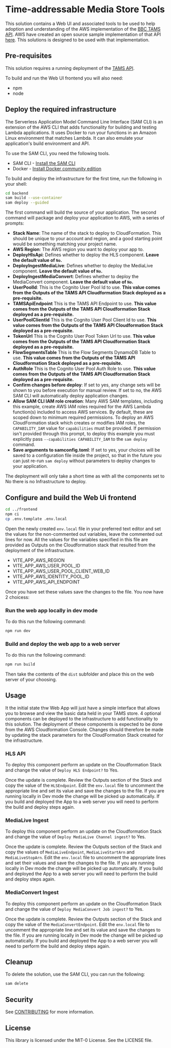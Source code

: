 # Time-addressable Media Store Tools

This solution contains a Web UI and associated tools to be used to help adoption and understanding of the AWS implementation of the [BBC TAMS API](https://github.com/bbc/tams). AWS have created an open source sample implementation of that API [here](https://github.com/awslabs/time-addressable-media-store).  This solutions is designed to be used with that implementation.

## Pre-requisites

This solution requires a running deployment of the [TAMS API](https://github.com/awslabs/time-addressable-media-store).

To build and run the Web UI frontend you will also need:

- npm
- node

## Deploy the required infrastructure

The Serverless Application Model Command Line Interface (SAM CLI) is an extension of the AWS CLI that adds functionality for building and testing Lambda applications. It uses Docker to run your functions in an Amazon Linux environment that matches Lambda. It can also emulate your application's build environment and API.

To use the SAM CLI, you need the following tools.

- SAM CLI - [Install the SAM CLI](https://docs.aws.amazon.com/serverless-application-model/latest/developerguide/serverless-sam-cli-install.html)
- Docker - [Install Docker community edition](https://hub.docker.com/search/?type=edition&offering=community)

To build and deploy the infrastructure for the first time, run the following in your shell:

```bash
cd backend
sam build --use-container
sam deploy --guided
```

The first command will build the source of your application. The second command will package and deploy your application to AWS, with a series of prompts:

- **Stack Name**: The name of the stack to deploy to CloudFormation. This should be unique to your account and region, and a good starting point would be something matching your project name.
- **AWS Region**: The AWS region you want to deploy your app to.
- **DeployHlsApi**: Defines whether to deploy the HLS component. **Leave the default value of `No`.**
- **DeployIngestMediaLive**: Defines whether to deploy the MediaLive component. **Leave the default value of `No`.**
- **DeployIngestMediaConvert**: Defines whether to deploy the MediaConvert component. **Leave the default value of `No`.**
- **UserPoolId**: This is the Cognito User Pool Id to use. **This value comes from the Outputs of the TAMS API Cloudformation Stack deployed as a pre-requisite.**
- **TAMSApiEndpoint** This is the TAMS API Endpoint to use. **This value comes from the Outputs of the TAMS API Cloudformation Stack deployed as a pre-requisite.**
- **UserPoolClientId** This is the Cognito User Pool Client Id to use. **This value comes from the Outputs of the TAMS API Cloudformation Stack deployed as a pre-requisite.**
- **TokenUrl** This is the Cognito User Pool Token Url to use. **This value comes from the Outputs of the TAMS API Cloudformation Stack deployed as a pre-requisite.**
- **FlowSegmentsTable** This is the Flow Segments DynamoDB Table to use. **This value comes from the Outputs of the TAMS API Cloudformation Stack deployed as a pre-requisite.**
- **AuthRole** This is the Cognito User Pool Auth Role to use. **This value comes from the Outputs of the TAMS API Cloudformation Stack deployed as a pre-requisite.**
- **Confirm changes before deploy**: If set to yes, any change sets will be shown to you before execution for manual review. If set to no, the AWS SAM CLI will automatically deploy application changes.
- **Allow SAM CLI IAM role creation**: Many AWS SAM templates, including this example, create AWS IAM roles required for the AWS Lambda function(s) included to access AWS services. By default, these are scoped down to minimum required permissions. To deploy an AWS CloudFormation stack which creates or modifies IAM roles, the `CAPABILITY_IAM` value for `capabilities` must be provided. If permission isn't provided through this prompt, to deploy this example you must explicitly pass `--capabilities CAPABILITY_IAM` to the `sam deploy` command.
- **Save arguments to samconfig.toml**: If set to yes, your choices will be saved to a configuration file inside the project, so that in the future you can just re-run `sam deploy` without parameters to deploy changes to your application.

The deployment will only take a short time as with all the components set to No there is no Infrastructure to deploy.

## Configure and build the Web Ui frontend

```bash
cd ../frontend
npm ci
cp .env.template .env.local
```

Open the newly created `env.local` file in your preferred text editor and set the values for the non-commented out variables, leave the commented out lines for now. All the values for the variables specified in this file are provided as Outputs on the Cloudformation stack that resulted from the deployment of the infrastructure.

- VITE_APP_AWS_REGION
- VITE_APP_AWS_USER_POOL_ID
- VITE_APP_AWS_USER_POOL_CLIENT_WEB_ID
- VITE_APP_AWS_IDENTITY_POOL_ID
- VITE_APP_AWS_API_ENDPOINT

Once you have set these values save the changes to the file. You now have 2 choicess:

### Run the web app locally in dev mode

To do this run the following command:

```bash
npm run dev
```

### Build and deploy the web app to a web server

To do this run the following command:

```bash
npm run build
```

Then take the contents of the `dist` subfolder and place this on the web server of your choosing.

## Usage

It the initial state thw Web App will just have a simple interface that allows you to browse and view the basic data held in your TAMS store. 4 optional components can be deployed to the infrastructure to add functionality to this solution. The deployment of these components is expected to be done from the AWS Cloudformation Console. Changes should therefore be made by updating the stack parameters for the CloudFormation Stack created for the infrastructure.

### HLS API

To deploy this component perform an update on the Cloudformation Stack and change the value of `Deploy HLS Endpoint?` to Yes.

Once the update is complete. Review the Outputs section of the Stack and copy the value of the `HLSEndpoint`. Edit the `env.local` file to uncomment the appropriate line and set its value and save the changes to the file. If you are running locally in Dev mode the change will be picked up automatically. If you build and deployed the App to a web server you will need to perform the build and deploy steps again.

### MediaLive Ingest

To deploy this component perform an update on the Cloudformation Stack and change the value of `Deploy MediaLive Channel ingest?` to Yes.

Once the update is complete. Review the Outputs section of the Stack and copy the values of `MediaLiveEndpoint`, `MediaLiveStartArn` and `MediaLiveStopArn`. Edit the `env.local` file to uncomment the appropriate lines and set their values and save the changes to the file. If you are running locally in Dev mode the change will be picked up automatically. If you build and deployed the App to a web server you will need to perform the build and deploy steps again.

### MediaConvert Ingest

To deploy this component perform an update on the Cloudformation Stack and change the value of `Deploy MediaConvert Job ingest?` to Yes.

Once the update is complete. Review the Outputs section of the Stack and copy the value of the `MediaConvertEndpoint`. Edit the `env.local` file to uncomment the appropriate line and set its value and save the changes to the file. If you are running locally in Dev mode the change will be picked up automatically. If you build and deployed the App to a web server you will need to perform the build and deploy steps again.

## Cleanup

To delete the solution, use the SAM CLI, you can run the following:

```bash
sam delete
```

## Security

See [CONTRIBUTING](CONTRIBUTING.md#security-issue-notifications) for more information.

## License

This library is licensed under the MIT-0 License. See the LICENSE file.
